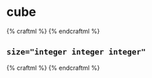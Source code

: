 # cube

{% craftml %}
<craft>
    <cube></cube>
</craft>
{% endcraftml %}


## `size="integer integer integer"`

{% craftml %}
<craft>
    <cube size="40 20 10"></cube>
</craft>
{% endcraftml %}
